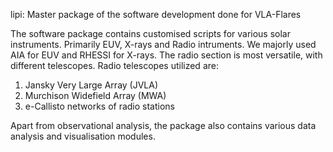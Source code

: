 lipi: Master package of the software development done for VLA-Flares

The software package contains customised scripts for various solar instruments.
Primarily EUV, X-rays and Radio intruments. We majorly used AIA for EUV and RHESSI for X-rays.
The radio section is most versatile, with different telescopes.
Radio telescopes utilized are:

1. Jansky Very Large Array (JVLA)
2. Murchison Widefield Array (MWA)
3. e-Callisto networks of radio stations

Apart from observational analysis, the package also contains various data analysis and visualisation modules. 
